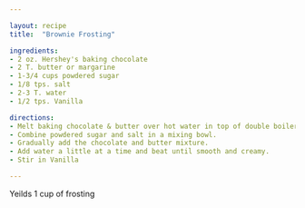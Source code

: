 ```yaml
---

layout: recipe
title:  "Brownie Frosting"

ingredients:
- 2 oz. Hershey's baking chocolate
- 2 T. butter or margarine
- 1-3/4 cups powdered sugar
- 1/8 tps. salt
- 2-3 T. water
- 1/2 tps. Vanilla

directions:
- Melt baking chocolate & butter over hot water in top of double boiler.
- Combine powdered sugar and salt in a mixing bowl.
- Gradually add the chocolate and butter mixture.
- Add water a little at a time and beat until smooth and creamy.
- Stir in Vanilla

---
```

Yeilds 1 cup of frosting
